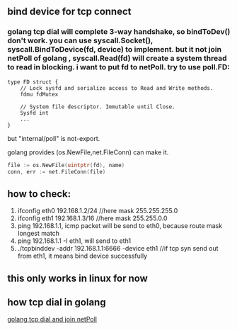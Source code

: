 ## bind device for tcp connect
### golang tcp dial will complete 3-way handshake, so bindToDev() don't work. you can use syscall.Socket(), syscall.BindToDevice(fd, device) to implement. but it not join netPoll of golang , syscall.Read(fd) will create a system thread to read in blocking. i want to put fd to netPoll. try to use poll.FD:

	type FD struct {
		// Lock sysfd and serialize access to Read and Write methods.
		fdmu fdMutex

		// System file descriptor. Immutable until Close.
		Sysfd int
		...
	}

but "internal/poll" is not-export.

golang provides (os.NewFile,net.FileConn) can make it. 
```go
file := os.NewFile(uintptr(fd), name)
conn, err := net.FileConn(file)
```


## how to check:
1. ifconfig eth0 192.168.1.2/24 //here mask 255.255.255.0
2. ifconfig eth1 192.168.1.3/16 //here mask 255.255.0.0
3. ping 192.168.1.1, icmp packet will be send to eth0, because route mask longest match
4. ping 192.168.1.1 -I eth1, will send to eth1
5. ./tcpbinddev -addr 192.168.1.1:6666 -device eth1 //if tcp syn send out from eth1, it means bind device successfully

## this only works in linux for now

## how tcp dial in golang
   [golang tcp dial and join netPoll](https://github.com/jursonmo/tcpbinddev/issues/1)
